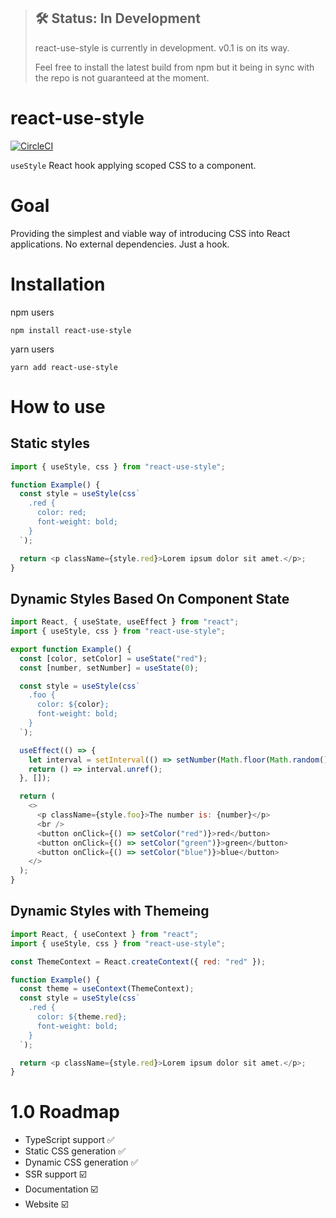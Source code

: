 > ## 🛠 Status: In Development
>
> react-use-style is currently in development. v0.1 is on its way.
>
> Feel free to install the latest build from npm but it being in sync with the repo is not guaranteed at the moment.

# react-use-style

[![CircleCI](https://circleci.com/gh/pietmichal/react-use-style/tree/master.svg?style=svg)](https://circleci.com/gh/pietmichal/react-use-style/tree/master)

`useStyle` React hook applying scoped CSS to a component.

# Goal

Providing the simplest and viable way of introducing CSS into React applications. No external dependencies. Just a hook.

# Installation

npm users

```
npm install react-use-style
```

yarn users

```
yarn add react-use-style
```

# How to use

## Static styles

```javascript
import { useStyle, css } from "react-use-style";

function Example() {
  const style = useStyle(css`
    .red {
      color: red;
      font-weight: bold;
    }
  `);

  return <p className={style.red}>Lorem ipsum dolor sit amet.</p>;
}
```

## Dynamic Styles Based On Component State

```javascript
import React, { useState, useEffect } from "react";
import { useStyle, css } from "react-use-style";

export function Example() {
  const [color, setColor] = useState("red");
  const [number, setNumber] = useState(0);

  const style = useStyle(css`
    .foo {
      color: ${color};
      font-weight: bold;
    }
  `);

  useEffect(() => {
    let interval = setInterval(() => setNumber(Math.floor(Math.random() * 1000)), 1000);
    return () => interval.unref();
  }, []);

  return (
    <>
      <p className={style.foo}>The number is: {number}</p>
      <br />
      <button onClick={() => setColor("red")}>red</button>
      <button onClick={() => setColor("green")}>green</button>
      <button onClick={() => setColor("blue")}>blue</button>
    </>
  );
}
```


## Dynamic Styles with Themeing

```javascript
import React, { useContext } from "react";
import { useStyle, css } from "react-use-style";

const ThemeContext = React.createContext({ red: "red" });

function Example() {
  const theme = useContext(ThemeContext);
  const style = useStyle(css`
    .red {
      color: ${theme.red};
      font-weight: bold;
    }
  `);

  return <p className={style.red}>Lorem ipsum dolor sit amet.</p>;
}
```

# 1.0 Roadmap

- TypeScript support ✅
- Static CSS generation ✅
- Dynamic CSS generation ✅
- SSR support ☑️
- Documentation ☑️
- Website ☑️
